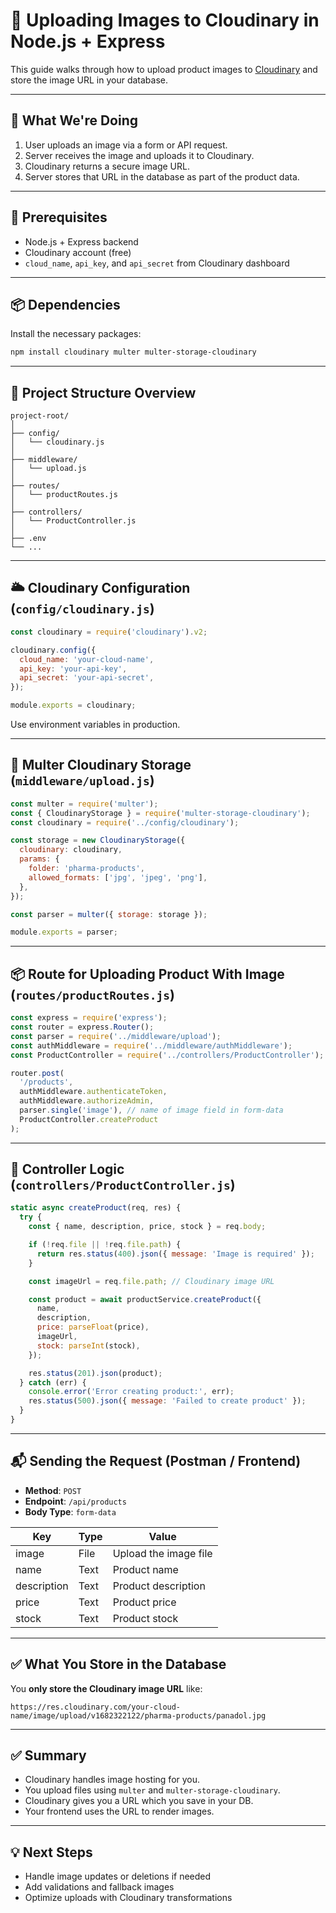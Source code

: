 
# 📸 Uploading Images to Cloudinary in Node.js + Express

This guide walks through how to upload product images to [Cloudinary](https://cloudinary.com/) and store the image URL in your database.

---

## 🧠 What We're Doing

1. User uploads an image via a form or API request.
2. Server receives the image and uploads it to Cloudinary.
3. Cloudinary returns a secure image URL.
4. Server stores that URL in the database as part of the product data.

---

## 🔧 Prerequisites

- Node.js + Express backend
- Cloudinary account (free)
- `cloud_name`, `api_key`, and `api_secret` from Cloudinary dashboard

---

## 📦 Dependencies

Install the necessary packages:

```bash
npm install cloudinary multer multer-storage-cloudinary
````

---

## 📁 Project Structure Overview

```
project-root/
│
├── config/
│   └── cloudinary.js
│
├── middleware/
│   └── upload.js
│
├── routes/
│   └── productRoutes.js
│
├── controllers/
│   └── ProductController.js
│
├── .env
└── ...
```

---

## 🌥️ Cloudinary Configuration (`config/cloudinary.js`)

```js
const cloudinary = require('cloudinary').v2;

cloudinary.config({
  cloud_name: 'your-cloud-name',
  api_key: 'your-api-key',
  api_secret: 'your-api-secret',
});

module.exports = cloudinary;
```

Use environment variables in production.

---

## 🧵 Multer Cloudinary Storage (`middleware/upload.js`)

```js
const multer = require('multer');
const { CloudinaryStorage } = require('multer-storage-cloudinary');
const cloudinary = require('../config/cloudinary');

const storage = new CloudinaryStorage({
  cloudinary: cloudinary,
  params: {
    folder: 'pharma-products',
    allowed_formats: ['jpg', 'jpeg', 'png'],
  },
});

const parser = multer({ storage: storage });

module.exports = parser;
```

---

## 📦 Route for Uploading Product With Image (`routes/productRoutes.js`)

```js
const express = require('express');
const router = express.Router();
const parser = require('../middleware/upload');
const authMiddleware = require('../middleware/authMiddleware');
const ProductController = require('../controllers/ProductController');

router.post(
  '/products',
  authMiddleware.authenticateToken,
  authMiddleware.authorizeAdmin,
  parser.single('image'), // name of image field in form-data
  ProductController.createProduct
);
```

---

## 🧠 Controller Logic (`controllers/ProductController.js`)

```js
static async createProduct(req, res) {
  try {
    const { name, description, price, stock } = req.body;

    if (!req.file || !req.file.path) {
      return res.status(400).json({ message: 'Image is required' });
    }

    const imageUrl = req.file.path; // Cloudinary image URL

    const product = await productService.createProduct({
      name,
      description,
      price: parseFloat(price),
      imageUrl,
      stock: parseInt(stock),
    });

    res.status(201).json(product);
  } catch (err) {
    console.error('Error creating product:', err);
    res.status(500).json({ message: 'Failed to create product' });
  }
}
```

---

## 📬 Sending the Request (Postman / Frontend)

* **Method**: `POST`
* **Endpoint**: `/api/products`
* **Body Type**: `form-data`

| Key         | Type | Value                 |
| ----------- | ---- | --------------------- |
| image       | File | Upload the image file |
| name        | Text | Product name          |
| description | Text | Product description   |
| price       | Text | Product price         |
| stock       | Text | Product stock         |

---

## ✅ What You Store in the Database

You **only store the Cloudinary image URL** like:

```
https://res.cloudinary.com/your-cloud-name/image/upload/v1682322122/pharma-products/panadol.jpg
```

---

## ✅ Summary

* Cloudinary handles image hosting for you.
* You upload files using `multer` and `multer-storage-cloudinary`.
* Cloudinary gives you a URL which you save in your DB.
* Your frontend uses the URL to render images.

---

## 💡 Next Steps

* Handle image updates or deletions if needed
* Add validations and fallback images
* Optimize uploads with Cloudinary transformations

